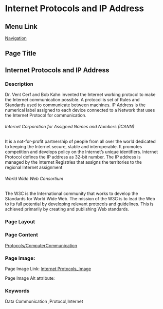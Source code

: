 # Internet Protocols and IP Address

## Menu Link

[Navigation](/Sections/NavContents.md)


## Page Title
## Internet Protocols and IP Address

### Description

Dr. Vent Cerf and Bob Kahn invented the Internet working protocol to make the Internet communication possible. A protocol is set of Rules and Standards used to communicate between machines.
IP Address is the numerical label assigned to each device connected to a Network that uses the Internet Protocol for communication.

 ###### Internet Corporation for Assigned Names and Numbers (ICANN)
It is a not-for-profit partnership of people from all over the world dedicated to keeping the Internet secure, stable and interoperable. It promotes competition and develops policy on the Internet’s unique identifiers. Internet Protocol defines the IP address as 32-bit number. The IP address is managed by the Internet Registries that assigns the territories to the regional Internet assignment

###### World Wide Web Consortium
 The W3C is the International community that works to develop the Standards for World Wide Web. The mission of the W3C is to lead the Web to its full potential by developing relevant protocols and guidelines. This is achieved primarily by creating and publishing Web standards.



### Page Layout


### Page Content
[Protocols/ComputerCommunication](/sections/WhatIsComputerCommunications.md)

### Page Image:

Page Image Link: [Internet Protocols_Image](https://user-images.githubusercontent.com/85701491/122459641-c6c5da80-cfce-11eb-8f1c-be73e8d01623.png)

Page Image Alt attribute: 


### Keywords
Data Communication ,Protocol,Internet
